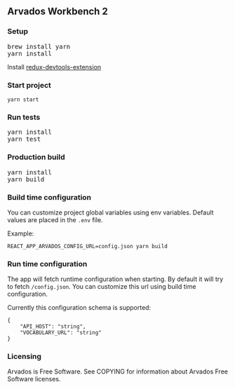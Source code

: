 [comment]: # (Copyright © The Arvados Authors. All rights reserved.)
[comment]: # ()
[comment]: # (SPDX-License-Identifier: CC-BY-SA-3.0)

## Arvados Workbench 2

### Setup
<pre>
brew install yarn
yarn install
</pre>
Install [redux-devtools-extension](https://chrome.google.com/webstore/detail/redux-devtools/lmhkpmbekcpmknklioeibfkpmmfibljd)

### Start project
<code>yarn start</code>

### Run tests
<pre>
yarn install
yarn test
</pre>

### Production build
<pre>
yarn install
yarn build
</pre>

### Build time configuration
You can customize project global variables using env variables. Default values are placed in the `.env` file.

Example:
```
REACT_APP_ARVADOS_CONFIG_URL=config.json yarn build
```

### Run time configuration
The app will fetch runtime configuration when starting. By default it will try to fetch `/config.json`. You can customize this url using build time configuration.

Currently this configuration schema is supported:
```
{
    "API_HOST": "string",
    "VOCABULARY_URL": "string"
}
```

### Licensing

Arvados is Free Software. See COPYING for information about Arvados Free
Software licenses.
